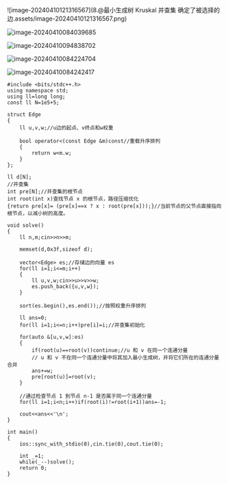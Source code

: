 ![image-20240410121316567](8.@最小生成树 Kruskal 并查集 确定了被选择的边.assets/image-20240410121316567.png)

![image-20240410084039685](C:\Users\set\AppData\Roaming\Typora\typora-user-images\image-20240410084039685.png)

![image-20240410094838702](C:\Users\set\AppData\Roaming\Typora\typora-user-images\image-20240410094838702.png)

![image-20240410084224704](C:\Users\set\AppData\Roaming\Typora\typora-user-images\image-20240410084224704.png)

![image-20240410084242417](C:\Users\set\AppData\Roaming\Typora\typora-user-images\image-20240410084242417.png)

```
#include <bits/stdc++.h>
using namespace std;
using ll=long long;
const ll N=1e5+5;

struct Edge
{
	ll u,v,w;//u边的起点、v终点和w权重
	
	bool operator<(const Edge &m)const//重载升序排列
	{
		return w<m.w;
	}
};

ll d[N];
//并查集
int pre[N];//并查集的根节点
int root(int x)查找节点 x 的根节点，路径压缩优化
{return pre[x]= (pre[x]==x ? x : root(pre[x]));}//当前节点的父节点直接指向根节点，以减小树的高度。

void solve()
{
	ll n,m;cin>>n>>m;
	
	memset(d,0x3f,sizeof d);
	
	vector<Edge> es;//存储边的向量 es
	for(ll i=1;i<=m;i++)
	{
		ll u,v,w;cin>>u>>v>>w;
		es.push_back({u,v,w});
	}
	
	sort(es.begin(),es.end());//按照权重升序排列
	
	ll ans=0;
	for(ll i=1;i<=n;i++)pre[i]=i;//并查集初始化
	
	for(auto &[u,v,w]:es)
	{
		if(root(u)==root(v))continue;//u 和 v 在同一个连通分量
		// u 和 v 不在同一个连通分量中将其加入最小生成树，并将它们所在的连通分量合并
		ans+=w;
		pre[root(u)]=root(v);
	}
	
	//通过检查节点 1 到节点 n-1 是否属于同一个连通分量
	for(ll i=1;i<n;i++)if(root(i)!=root(i+1))ans=-1;
	
	cout<<ans<<'\n';
}

int main()
{
	ios::sync_with_stdio(0),cin.tie(0),cout.tie(0);
	
	int _=1;
	while(_--)solve();
	return 0;
}
```


